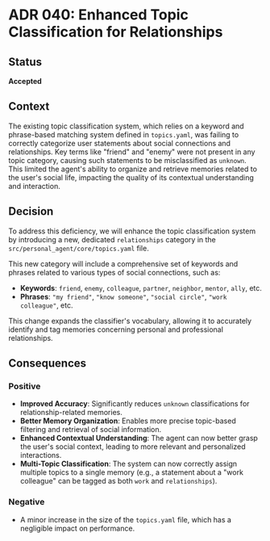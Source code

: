 # ADR 040: Enhanced Topic Classification for Relationships

## Status

**Accepted**

## Context

The existing topic classification system, which relies on a keyword and phrase-based matching system defined in `topics.yaml`, was failing to correctly categorize user statements about social connections and relationships. Key terms like "friend" and "enemy" were not present in any topic category, causing such statements to be misclassified as `unknown`. This limited the agent's ability to organize and retrieve memories related to the user's social life, impacting the quality of its contextual understanding and interaction.

## Decision

To address this deficiency, we will enhance the topic classification system by introducing a new, dedicated `relationships` category in the `src/personal_agent/core/topics.yaml` file.

This new category will include a comprehensive set of keywords and phrases related to various types of social connections, such as:
- **Keywords**: `friend`, `enemy`, `colleague`, `partner`, `neighbor`, `mentor`, `ally`, etc.
- **Phrases**: `"my friend"`, `"know someone"`, `"social circle"`, `"work colleague"`, etc.

This change expands the classifier's vocabulary, allowing it to accurately identify and tag memories concerning personal and professional relationships.

## Consequences

### Positive
- **Improved Accuracy**: Significantly reduces `unknown` classifications for relationship-related memories.
- **Better Memory Organization**: Enables more precise topic-based filtering and retrieval of social information.
- **Enhanced Contextual Understanding**: The agent can now better grasp the user's social context, leading to more relevant and personalized interactions.
- **Multi-Topic Classification**: The system can now correctly assign multiple topics to a single memory (e.g., a statement about a "work colleague" can be tagged as both `work` and `relationships`).

### Negative
- A minor increase in the size of the `topics.yaml` file, which has a negligible impact on performance.
